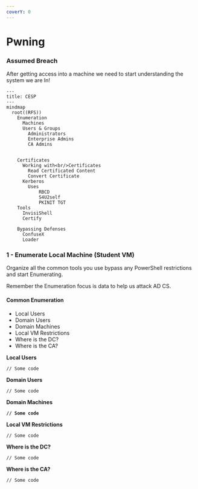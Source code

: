 ```yaml
---
coverY: 0
---
```


# Pwning

### Assumed Breach

After getting access into a machine we need to start understanding the system we are In!

```mermaid fullWidth="true"
---
title: CESP
---
mindmap
  root((RFS))
    Enumeration
      Machines
      Users & Groups
        Administrators
        Enterprise Admins
        CA Admins


    Certificates
      Working with<br/>Certificates
        Read Certificated Content
        Convert Certificate
      Kerberos
        Uses
            RBCD
            S4U2self
            PKINIT TGT
    Tools
      InvisiShell
      Certify

    Bypassing Defenses
      ConfuseX
      Loader

```

### 1 - Enumerate Local Machine (Student VM)

Organize all the common tools you use bypass any PowerShell restrictions and start Enumerating.

Remember the Enumeration focus is data to help us attack AD CS.

#### Common Enumeration

* Local Users
* Domain Users
* Domain Machines
* Local VM Restrictions
* Where is the DC?
* Where is the CA?

**Local Users**

```
// Some code
```

**Domain Users**

```
// Some code
```

**Domain Machines**

<pre><code><strong>// Some code
</strong></code></pre>

**Local VM Restrictions**

```
// Some code
```

**Where is the DC?**

```
// Some code
```

**Where is the CA?**

```
// Some code
```
